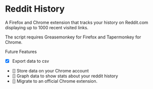 # Reddit History 


A Firefox and Chrome extension that tracks your history on Reddit.com displaying up to 1000 recent visited links.

The script requires Greasemonkey for Firefox and Tapermonkey for Chrome.

Future Features
- [x] Export data to csv
- [] Store data on your Chrome account
- [] Graph data to show stats about your reddit history
- [] Migrate to an official Chrome extension.

